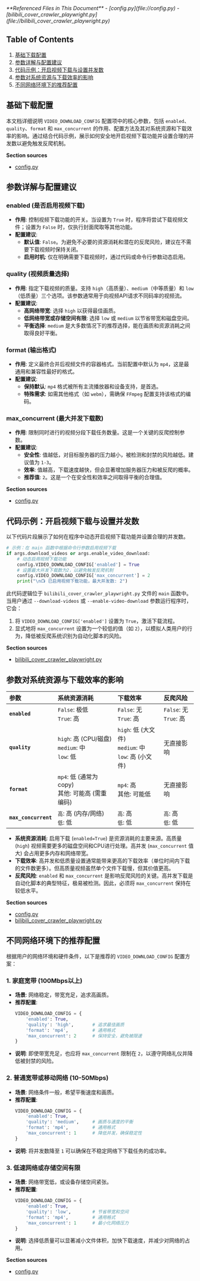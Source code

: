 <cite>
**Referenced Files in This Document**   
- [config.py](file://config.py)
- [bilibili_cover_crawler_playwright.py](file://bilibili_cover_crawler_playwright.py)
</cite>

## Table of Contents
1. [基础下载配置](#基础下载配置)
2. [参数详解与配置建议](#参数详解与配置建议)
3. [代码示例：开启视频下载与设置并发数](#代码示例开启视频下载与设置并发数)
4. [参数对系统资源与下载效率的影响](#参数对系统资源与下载效率的影响)
5. [不同网络环境下的推荐配置](#不同网络环境下的推荐配置)

## 基础下载配置

本文档详细说明 `VIDEO_DOWNLOAD_CONFIG` 配置项中的核心参数，包括 `enabled`、`quality`、`format` 和 `max_concurrent` 的作用、配置方法及其对系统资源和下载效率的影响。通过结合代码示例，展示如何安全地开启视频下载功能并设置合理的并发数以避免触发反爬机制。

**Section sources**
- [config.py](file://config.py#L262-L355)

## 参数详解与配置建议

### enabled (是否启用视频下载)

- **作用**: 控制视频下载功能的开关。当设置为 `True` 时，程序将尝试下载视频文件；设置为 `False` 时，仅执行封面爬取等其他功能。
- **配置建议**: 
  - **默认值**: `False`。为避免不必要的资源消耗和潜在的反爬风险，建议在不需要下载视频时保持关闭。
  - **启用时机**: 仅在明确需要下载视频时，通过代码或命令行参数动态启用。

### quality (视频质量选择)

- **作用**: 指定下载视频的质量。支持 `high`（高质量）、`medium`（中等质量）和 `low`（低质量）三个选项。该参数通常用于向视频API请求不同码率的视频流。
- **配置建议**: 
  - **高网络带宽**: 选择 `high` 以获得最佳画质。
  - **低网络带宽或存储空间有限**: 选择 `low` 或 `medium` 以节省带宽和磁盘空间。
  - **平衡选择**: `medium` 是大多数情况下的推荐选择，能在画质和资源消耗之间取得良好平衡。

### format (输出格式)

- **作用**: 定义最终合并后视频文件的容器格式。当前配置中默认为 `mp4`，这是最通用和兼容性最好的格式。
- **配置建议**: 
  - **保持默认**: `mp4` 格式被所有主流播放器和设备支持，是首选。
  - **特殊需求**: 如需其他格式（如 `webm`），需确保 `FFmpeg` 配置支持该格式的编码。

### max_concurrent (最大并发下载数)

- **作用**: 限制同时进行的视频分段下载任务数量。这是一个关键的反爬控制参数。
- **配置建议**: 
  - **安全性**: 值越低，对目标服务器的压力越小，被检测和封禁的风险越低。建议值为 `1-3`。
  - **效率**: 值越高，下载速度越快，但会显著增加服务器压力和被反爬的概率。
  - **推荐值**: `2`。这是一个在安全性和效率之间取得平衡的合理值。

**Section sources**
- [config.py](file://config.py#L262-L355)

## 代码示例：开启视频下载与设置并发数

以下代码片段展示了如何在程序中动态开启视频下载功能并设置合理的并发数。

```python
# 示例：在 main 函数中根据命令行参数启用视频下载
if args.download_videos or args.enable_video_download:
    # 动态启用视频下载功能
    config.VIDEO_DOWNLOAD_CONFIG['enabled'] = True
    # 设置最大并发下载数为2，以避免触发反爬机制
    config.VIDEO_DOWNLOAD_CONFIG['max_concurrent'] = 2
    print("\n📺 已启用视频下载功能，最大并发数: 2")
```

此代码逻辑位于 `bilibili_cover_crawler_playwright.py` 文件的 `main` 函数中。当用户通过 `--download-videos` 或 `--enable-video-download` 参数运行程序时，它会：
1.  将 `VIDEO_DOWNLOAD_CONFIG['enabled']` 设置为 `True`，激活下载流程。
2.  显式地将 `max_concurrent` 设置为一个较低的值（如 `2`），以模拟人类用户的行为，降低被反爬系统识别为自动化脚本的风险。

**Section sources**
- [bilibili_cover_crawler_playwright.py](file://bilibili_cover_crawler_playwright.py#L2257-L2258)

## 参数对系统资源与下载效率的影响

| 参数 | 系统资源消耗 | 下载效率 | 反爬风险 |
| :--- | :--- | :--- | :--- |
| **`enabled`** | `False`: 极低<br>`True`: 高 | `False`: 无<br>`True`: 高 | `False`: 无<br>`True`: 高 |
| **`quality`** | `high`: 高 (CPU/磁盘)<br>`medium`: 中<br>`low`: 低 | `high`: 低 (大文件)<br>`medium`: 中<br>`low`: 高 (小文件) | 无直接影响 |
| **`format`** | `mp4`: 低 (通常为copy)<br>其他: 可能高 (需重编码) | `mp4`: 高<br>其他: 可能低 | 无直接影响 |
| **`max_concurrent`** | `高`: 高 (内存/网络)<br>`低`: 低 | `高`: 高<br>`低`: 低 | `高`: 高<br>`低`: 低 |

- **系统资源消耗**: 启用下载 (`enabled=True`) 是资源消耗的主要来源。高质量 (`high`) 视频需要更多的磁盘空间和CPU进行处理。高并发 (`max_concurrent` 值大) 会占用更多内存和网络带宽。
- **下载效率**: 高并发和低质量设置通常能带来更高的下载效率（单位时间内下载的文件数更多）。但高质量视频虽然单个文件下载慢，但其价值更高。
- **反爬风险**: `enabled` 和 `max_concurrent` 是影响反爬风险的关键。高并发下载是自动化脚本的典型特征，极易被检测。因此，必须将 `max_concurrent` 保持在较低水平。

**Section sources**
- [config.py](file://config.py#L262-L355)
- [bilibili_cover_crawler_playwright.py](file://bilibili_cover_crawler_playwright.py#L2257-L2258)

## 不同网络环境下的推荐配置

根据用户的网络环境和硬件条件，以下是推荐的 `VIDEO_DOWNLOAD_CONFIG` 配置方案：

### 1. 家庭宽带 (100Mbps以上)

- **场景**: 网络稳定，带宽充足，追求高画质。
- **推荐配置**:
  ```python
  VIDEO_DOWNLOAD_CONFIG = {
      'enabled': True,
      'quality': 'high',       # 追求最佳画质
      'format': 'mp4',         # 通用格式
      'max_concurrent': 2      # 保持安全，避免被限速
  }
  ```
- **说明**: 即使带宽充足，也应将 `max_concurrent` 限制在 `2`，以遵守网络礼仪并降低被封禁的风险。

### 2. 普通宽带或移动网络 (10-50Mbps)

- **场景**: 网络条件一般，希望平衡速度和画质。
- **推荐配置**:
  ```python
  VIDEO_DOWNLOAD_CONFIG = {
      'enabled': True,
      'quality': 'medium',     # 画质与速度的平衡
      'format': 'mp4',         # 通用格式
      'max_concurrent': 1      # 降低并发，确保稳定性
  }
  ```
- **说明**: 将并发数降至 `1` 可以确保在不稳定网络下下载任务的成功率。

### 3. 低速网络或存储空间有限

- **场景**: 网络带宽低，或设备存储空间紧张。
- **推荐配置**:
  ```python
  VIDEO_DOWNLOAD_CONFIG = {
      'enabled': True,
      'quality': 'low',        # 节省带宽和空间
      'format': 'mp4',         # 通用格式
      'max_concurrent': 1      # 最小化网络压力
  }
  ```
- **说明**: 选择低质量可以显著减小文件体积，加快下载速度，并减少对网络的占用。

**Section sources**
- [config.py](file://config.py#L262-L355)